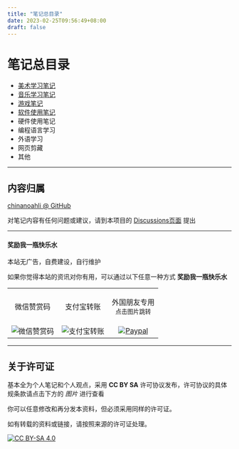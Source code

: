 ```yaml
---
title: "笔记总目录"
date: 2023-02-25T09:56:49+08:00
draft: false
---
```


# 笔记总目录

+ [美术学习笔记](./art)
+ [音乐学习笔记](./music)
+ [游戏笔记](./game)
+ [软件使用笔记](./softUsage)
+ 硬件使用笔记
+ 编程语言学习
+ 外语学习
+ 网页剪藏
+ 其他

---

## 内容归属

[chinanoahli @ GitHub](https://github.com/chinanoahli)

对笔记内容有任何问题或建议，请到本项目的 [Discussions页面](https://github.com/chinanoahli/personal_note/discussions) 提出

---

#### 奖励我一瓶快乐水

本站无广告，自费建设，自行维护

如果你觉得本站的资讯对你有用，可以通过以下任意一种方式 **奖励我一瓶快乐水**
<table align="center">
    <tr>
    <td align="center"><p>微信赞赏码</p></td>
    <td align="center"><p>支付宝转账</p></td>
    <td align="center"><p>外国朋友专用<br><sub>点击图片跳转</sub></p></td>
    </tr>
    <tr>
        <td align="center" width="33%">
           <img src="https://github-share-1304366332.cos.ap-guangzhou.myqcloud.com/donationImg/wechat.png" alt="微信赞赏码"/>
        </td>
        <td align="center" width="33%">
           <img src="https://github-share-1304366332.cos.ap-guangzhou.myqcloud.com/donationImg/alipay.png" alt="支付宝转账"/>
        </td>
        <td align="center" width="33%">
           <a href="https://paypal.me/chinanoahli">
              <img src="https://github-share-1304366332.cos.ap-guangzhou.myqcloud.com/donationImg/paypal.png" alt="Paypal"/>
           </a>
        </td>
    </tr>
</table>

---

## 关于许可证

基本全为个人笔记和个人观点，采用 **CC BY SA** 许可协议发布，许可协议的具体规条款请点击下方的 *图片* 进行查看

你可以任意修改和再分发本资料，但必须采用同样的许可证。

如有转载的资料或链接，请按照来源的许可证处理。

[![CC BY-SA 4.0][cc-by-sa-image]][cc-by-sa]

[cc-by-sa]: https://creativecommons.org/licenses/by-sa/4.0/deed.zh-hans
[cc-by-sa-image]: https://licensebuttons.net/l/by-sa/4.0/88x31.png
[cc-by-sa-shield]: https://img.shields.io/badge/License-CC%20BY--SA%204.0-lightgrey.svg
